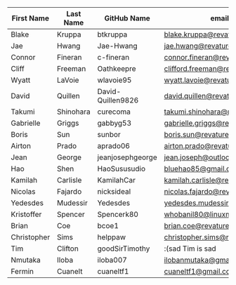 | First Name    | Last Name     | GitHub Name   	| email                        	|
| ---------     | ----------    | -----------   	| ----------                   	|
| Blake         | Kruppa        | btkruppa      	| blake.kruppa@revature.com    	|
| Jae		    | Hwang		    | Jae-Hwang	    	| jae.hwang@revature.net       	|
| Connor	    | Fineran	    | c-fineran	    	| connor.fineran@revature.net  	|
| Cliff         | Freeman       | Oathkeepre    	| clifford.freeman@revature.net	|
| Wyatt         | LaVoie        | wlavoie95     	| wyatt.lavoie@revature.net    	|
| David		    | Quillen	    | David-Quillen9826	| david.quillen@revature.net	|
| Takumi        | Shinohara     | curecoma      	| takumi.shinohara@revature.net	|
| Gabrielle     | Griggs        | gabbyg53      	| gabrielle.griggs@revature.net	|
| Boris         | Sun           | sunbor        	| boris.sun@revature.net       	|
| Airton        | Prado         | aprado06      	| airton.prado@revature.net    	|
| Jean          | George        | jeanjosephgeorge 	| jean.joseph@outlook.com    	| 
| Hao           | Shen          | HaoSususudio  	| bluehao85@gmail.com           |
| Kamilah	    | Carlisle	    | KamilahCar		| kamilah.carlisle@revature.net	|
| Nicolas       | Fajardo       | nicksideal    	| nicolas.fajardo@revature.net 	|
| Yedesdes      | Mudessir    	| Yedesdes      	| yedesdes.mudessir@revature.net|
| Kristoffer	| Spencer	    | Spencerk80		| whobanil80@linuxmail.org     	|
| Brian	     	| Coe		    | bcoe1			    | brian.coe@revature.net     	|
| Christopher   | Sims          | helppaw      		| christopher.sims@revature.net	|
| Tim           | Clifton       | goodSirTimothy	| :(sad Tim is sad             	|
| Nmutaka       |Iloba          |iloba007       	|ilobanmutaka@gmail.com       	|
| Fermin        |Cuanelt        |cuaneltf1       	|cuaneltf1@gmail.com         	|  
